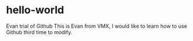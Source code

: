 # hello-world
Evan trial of Github
This is Evan from VMX, I would like to learn how to use Github
third time to modify.
